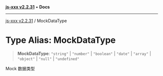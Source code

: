 [**js-xxx v2.2.31**](../README.md) • **Docs**

***

[js-xxx v2.2.31](../README.md) / MockDataType

# Type Alias: MockDataType

> **MockDataType**: `"string"` \| `"number"` \| `"boolean"` \| `"date"` \| `"array"` \| `"object"` \| `"null"` \| `"undefined"`

Mock 数据类型
